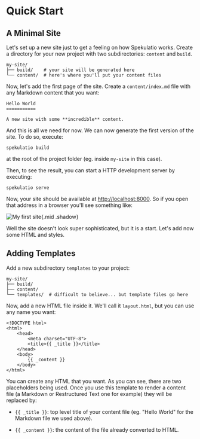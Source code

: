 
Quick Start
===========

A Minimal Site
--------------

Let's set up a new site just to get a feeling on how Spekulatio
works. Create a directory for your new project with two
subdirectories: `content` and `build`.

    my-site/
    ├── build/    # your site will be generated here
    └── content/  # here's where you'll put your content files

Now, let's add the first page of the site. Create a `content/index.md` file with
any Markdown content that you want:

    Hello World
    ===========

    A new site with some **incredible** content.

And this is all we need for now. We can now generate the first version of the
site. To do so, execute:

    spekulatio build

at the root of the project folder (eg. inside `my-site` in this case).

Then, to see the result, you can start a HTTP development server by executing:

    spekulatio serve

Now, your site should be available at
[http://localhost:8000](http://localhost:8000). So if you open that address in a
browser you'll see something like:

![My first site](/static/img/tutorial/first-site.png){.mid .shadow}

Well the site doesn't look super sophisticated, but it is a start. Let's add now
some HTML and styles.

Adding Templates
----------------

Add a new subdirectory `templates` to your project:

    my-site/
    ├── build/
    ├── content/
    └── templates/  # difficult to believe... but template files go here

Now, add a new HTML file inside it. We'll call it `layout.html`, but you can use any
name you want:

    <!DOCTYPE html>
    <html>
        <head>
            <meta charset="UTF-8">
            <title>{{ _title }}</title>
        </head>
        <body>
            {{ _content }}
        </body>
    </html>

You can create any HTML that you want. As you can see, there are two
placeholders being used. Once you use this template to render a content file (a
Markdown or Restructured Text one for example) they will be replaced by:

  * `{{ _title }}`: top level title of your content file (eg. "Hello World" for
    the Markdown file we used above).

  * `{{ _content }}`: the content of the file already converted to HTML.

